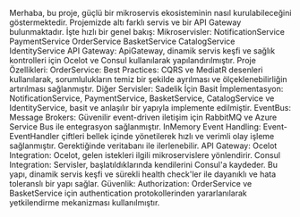 Merhaba, bu proje, güçlü bir mikroservis ekosisteminin nasıl kurulabileceğini göstermektedir. Projemizde altı farklı servis ve bir API Gateway bulunmaktadır. İşte hızlı bir genel bakış:
Mikroservisler:
NotificationService
PaymentService
OrderService
BasketService
CatalogService
IdentityService
API Gateway:
ApiGateway, dinamik servis keşfi ve sağlık kontrolleri için Ocelot ve Consul kullanılarak yapılandırılmıştır.
Proje Özellikleri:
OrderService:
Best Practices: CQRS ve MediatR desenleri kullanılarak, sorumlulukların temiz bir şekilde ayrılması ve ölçeklenebilirliğin artırılması sağlanmıştır.
Diğer Servisler:
Sadelik İçin Basit İmplementasyon: NotificationService, PaymentService, BasketService, CatalogService ve IdentityService, basit ve anlaşılır bir yapıyla implemente edilmiştir.
EventBus:
Message Brokers: Güvenilir event-driven iletişim için RabbitMQ ve Azure Service Bus ile entegrasyon sağlanmıştır.
InMemory Event Handling: Event-EventHandler çiftleri bellek içinde yönetilerek hızlı ve verimli olay işleme sağlanmıştır. Gerektiğinde veritabanı ile ilerlenebilir.
API Gateway:
Ocelot Integration: Ocelot, gelen istekleri ilgili mikroservislere yönlendirir.
Consul Integration: Servisler, başlatıldıklarında kendilerini Consul'a kaydeder. Bu yapı, dinamik servis keşfi ve sürekli health check'ler ile dayanıklı ve hata toleranslı bir yapı sağlar.
Güvenlik:
Authorization: OrderService ve BasketService için authentication protokollerinden yararlanılarak  yetkilendirme mekanizması kullanılmıştır.
